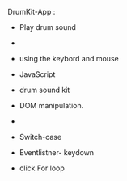  DrumKit-App :


- Play drum sound
- 
- using the keybord and mouse

- JavaScript
- drum sound kit

- DOM manipulation.
- 
- Switch-case
- Eventlistner- keydown
-  click For loop


